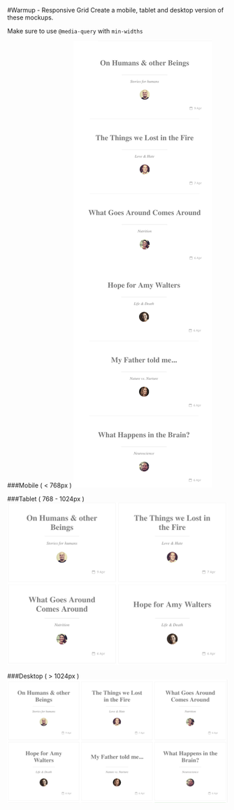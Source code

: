 #Warmup - Responsive Grid
Create a mobile, tablet and desktop version of these mockups.

Make sure to use  `@media-query` with `min-widths`

###Mobile ( < 768px )
![mobile](./mockups/warmup-grid-mobile-2.png)


###Tablet ( 768 - 1024px )
![tablet](./mockups/warmup-grid-tablet.png)

###Desktop ( > 1024px )
![desktop](./mockups/warmup-grid-desktop.png)
